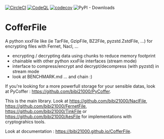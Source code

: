[![CircleCI](https://dl.circleci.com/status-badge/img/gh/bibi21000/CofferFile/tree/main.svg?style=shield)](https://dl.circleci.com/status-badge/redirect/gh/bibi21000/CofferFile/tree/main)
[![CodeQL](https://github.com/bibi21000/CofferFile/actions/workflows/codeql.yml/badge.svg)](https://github.com/bibi21000/CofferFile/actions/workflows/codeql.yml)
[![codecov](https://codecov.io/gh/bibi21000/CofferFile/graph/badge.svg?token=4124GIOJAK)](https://codecov.io/gh/bibi21000/CofferFile)
![PyPI - Downloads](https://img.shields.io/pypi/dm/cofferfile)

# CofferFile

A python xxxFile like (ie TarFile, GzipFile, BZ2File, pyzstd.ZstdFile, ...)
for encrypting files with Fernet, Nacl, ...

 - encrypting / decrypting data using chunks to reduce memory footprint
 - chainable with other python xxxFile interfaces (stream mode)
 - interface to compress/encrypt and decrypt/decompress (with pyzstd) in stream mode
 - look at BENCHMARK.md ... and chain :)

If you're looking for a more powerfull storage for your sensible datas,
look at PyCoffer : https://github.com/bibi21000/PyCoffer.

This is the main library.
Look at https://github.com/bibi21000/NaclFile, https://github.com/bibi21000/FernetFile,
https://github.com/bibi21000/TinkFile or https://github.com/bibi21000/AesFile for implementations with cryptograhics tools.

Look at documentation : https://bibi21000.github.io/CofferFile.

